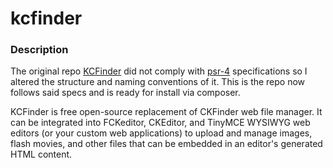 # kcfinder

### Description
The original repo [KCFinder](http://kcfinder.sunhater.com/) did not comply with [psr-4](http://www.php-fig.org/psr/psr-4/) specifications so I altered the structure and naming conventions of it. This is the repo now follows said specs and is ready for install via composer.

KCFinder is free open-source replacement of CKFinder web file manager. It can be integrated into FCKeditor, CKEditor, and TinyMCE WYSIWYG web editors (or your custom web applications) to upload and manage images, flash movies, and other files that can be embedded in an editor's generated HTML content.
